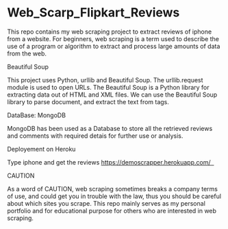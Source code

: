 # Web_Scarp_Flipkart_Reviews
This repo contains my web scraping project to extract reviews of iphone from a website. For beginners, web scraping is a term used to describe the use of a program or algorithm to extract and process large amounts of data from the web.

Beautiful Soup 

This project uses Python, urllib and Beautiful Soup. The urllib.request module is used to open URLs. The Beautiful Soup is a Python library for extracting data out of HTML and XML files. We can use the Beautiful Soup library to parse document, and extract the text from tags.

DataBase: MongoDB 

MongoDB has been used as a Database to store all the retrieved reviews and comments with required detais for further use or analysis.

Deployement on Heroku 

Type iphone and get the reviews https://demoscrapper.herokuapp.com/  

CAUTION

As a word of CAUTION, web scraping sometimes breaks a company terms of use, and could get you in trouble with the law, thus you should be careful about which sites you scrape. This repo mainly serves as my personal portfolio and for educational purpose for others who are interested in web scraping. 
